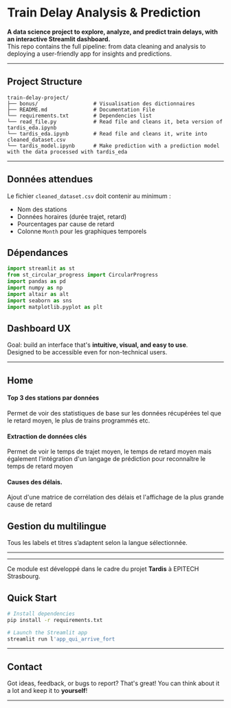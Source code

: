 # Train Delay Analysis & Prediction

**A data science project to explore, analyze, and predict train delays, with an interactive Streamlit dashboard.**  
This repo contains the full pipeline: from data cleaning and analysis to deploying a user-friendly app for insights and predictions.

---

## Project Structure

```
train-delay-project/
├── bonus/                  # Visualisation des dictionnaires
├── README.md               # Documentation File
└── requirements.txt        # Dependencies list
└── read_file.py            # Read file and cleans it, beta version of tardis_eda.ipynb
└── tardis_eda.ipynb        # Read file and cleans it, write into cleaned_dataset.csv
└── tardis_model.ipynb      # Make prediction with a prediction model with the data processed with tardis_eda
```

---

## Données attendues

Le fichier `cleaned_dataset.csv` doit contenir au minimum :
- Nom des stations
- Données horaires (durée trajet, retard)
- Pourcentages par cause de retard
- Colonne `Month` pour les graphiques temporels

## Dépendances

```python
import streamlit as st
from st_circular_progress import CircularProgress
import pandas as pd
import numpy as np
import altair as alt
import seaborn as sns
import matplotlib.pyplot as plt
```

## Dashboard UX

Goal: build an interface that's **intuitive, visual, and easy to use**.  
Designed to be accessible even for non-technical users.

---

## Home

#### Top 3 des stations par données

Permet de voir des statistiques de base sur les données récupérées tel que le retard moyen, le plus de trains programmés etc.

#### Extraction de données clés

Permet de voir le temps de trajet moyen, le temps de retard moyen mais également l'intégration d'un langage de prédiction pour reconnaître le temps de retard moyen

#### Causes des délais.

Ajout d'une matrice de corrélation des délais et l'affichage de la plus grande cause de retard

## Gestion du multilingue

Tous les labels et titres s’adaptent selon la langue sélectionnée.

---


---
Ce module est développé dans le cadre du projet **Tardis** à EPITECH Strasbourg.


## Quick Start

```bash
# Install dependencies
pip install -r requirements.txt

# Launch the Streamlit app
streamlit run l'app_qui_arrive_fort
```

---

## Contact

Got ideas, feedback, or bugs to report? That's great! You can think about it a lot and keep it to **yourself**!

---
